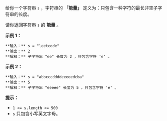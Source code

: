 给你一个字符串 `s` ，字符串的 **「能量」** 定义为：只包含一种字符的最长非空子字符串的长度。

请你返回字符串 `s` 的 **能量** 。



**示例 1：**

    
    
    **输入：** s = "leetcode"
    **输出：** 2
    **解释：** 子字符串 "ee" 长度为 2 ，只包含字符 'e' 。
    

**示例 2：**

    
    
    **输入：** s = "abbcccddddeeeeedcba"
    **输出：** 5
    **解释：** 子字符串 "eeeee" 长度为 5 ，只包含字符 'e' 。
    



**提示：**

  * `1 <= s.length <= 500`
  * `s` 只包含小写英文字母。

